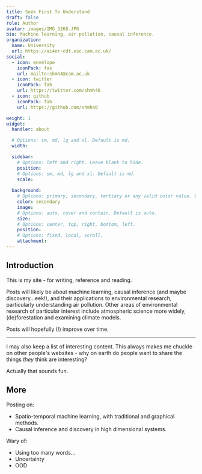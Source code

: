 ```yaml
---
title: Seek First To Understand
draft: false
role: Author
avatar: images/IMG_3268.JPG
bio: Machine learning, air pollution, causal inference.
organization:
  name: University
  url: https://ai4er-cdt.esc.cam.ac.uk/
social:
  - icon: envelope
    iconPack: fas
    url: mailto:shmh4@cam.ac.uk
  - icon: twitter
    iconPack: fab
    url: https://twitter.com/shmh40
  - icon: github
    iconPack: fab
    url: https://github.com/shmh40

weight: 1
widget:
  handler: about

  # Options: sm, md, lg and xl. Default is md.
  width:

  sidebar:
    # Options: left and right. Leave blank to hide.
    position:
    # Options: sm, md, lg and xl. Default is md.
    scale:
  
  background:
    # Options: primary, secondary, tertiary or any valid color value. Default is primary.
    color: secondary
    image:
    # Options: auto, cover and contain. Default is auto.
    size:
    # Options: center, top, right, bottom, left.
    position:
    # Options: fixed, local, scroll.
    attachment: 
---
```


## Introduction

This is my site - for writing, reference and reading.

Posts will likely be about machine learning, causal inference (and maybe discovery...eek!), and their applications to environmental research, particularly understanding air pollution. Other areas of environmental research of particular interest include atmospheric science more widely, (de)forestation and examining climate models.

Posts will hopefully (!) improve over time.

***

I may also keep a list of interesting content. This always makes me chuckle on other people's websites - why on earth do people want to share the things *they* think are interesting?

Actually that sounds fun.

## More

Posting on:

- Spatio-temporal machine learning, with traditional and graphical methods.
- Causal inference and discovery in high dimensional systems.

Wary of:

- Using too many words...
- Uncertainty
- OOD
